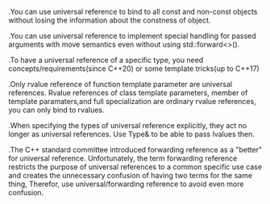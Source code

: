 .You can use universal reference to bind to all const and non-const objects without losing the information
 about the constness of object.

 .You can use universal reference to implement special handling for passed arguments with move semantics
  even without using std::forward<>().

 .To have a universal reference of a specific type, you need concepts/requirements(since C++20) or some 
  template tricks(up to C++17)

.Only rvalue reference of function template parameter are universal references. Rvalue references of
 class template parameters, member of template paramaters,and full specialization are ordinary rvalue
 references, you can only bind to rvalues.

.When specifying the types of universal reference explicitly, they act no longer as universal references.
 Use Type& to be able to pass lvalues then.

.The C++ standard committee introduced forwarding reference as a "better" for universal reference.
 Unfortunately, the term forwarding reference restricts the purpose of universal references to a common
 specific use case and creates the unnecessary confusion of having two terms for the same thing, Therefor,
 use universal/forwarding reference to avoid even more confusion.
